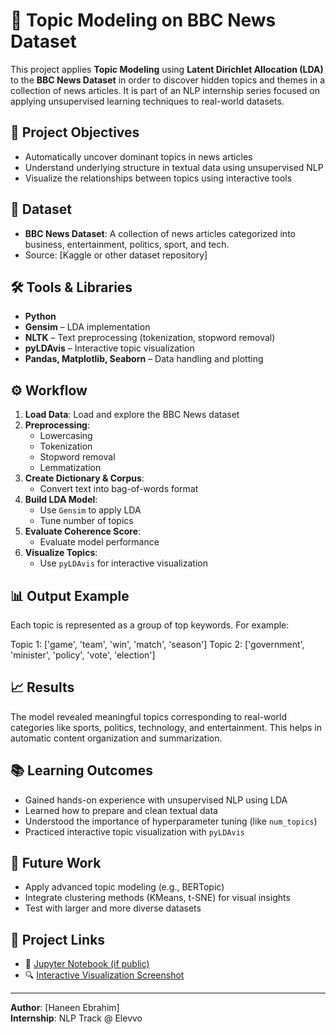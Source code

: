 # 📰 Topic Modeling on BBC News Dataset

This project applies **Topic Modeling** using **Latent Dirichlet Allocation (LDA)** to the **BBC News Dataset** in order to discover hidden topics and themes in a collection of news articles. It is part of an NLP internship series focused on applying unsupervised learning techniques to real-world datasets.

## 📌 Project Objectives

- Automatically uncover dominant topics in news articles
- Understand underlying structure in textual data using unsupervised NLP
- Visualize the relationships between topics using interactive tools

## 📂 Dataset

- **BBC News Dataset**: A collection of news articles categorized into business, entertainment, politics, sport, and tech.
- Source: [Kaggle or other dataset repository]

## 🛠️ Tools & Libraries

- **Python**
- **Gensim** – LDA implementation
- **NLTK** – Text preprocessing (tokenization, stopword removal)
- **pyLDAvis** – Interactive topic visualization
- **Pandas, Matplotlib, Seaborn** – Data handling and plotting

## ⚙️ Workflow

1. **Load Data**: Load and explore the BBC News dataset
2. **Preprocessing**:
   - Lowercasing
   - Tokenization
   - Stopword removal
   - Lemmatization
3. **Create Dictionary & Corpus**:
   - Convert text into bag-of-words format
4. **Build LDA Model**:
   - Use `Gensim` to apply LDA
   - Tune number of topics
5. **Evaluate Coherence Score**:
   - Evaluate model performance
6. **Visualize Topics**:
   - Use `pyLDAvis` for interactive visualization

## 📊 Output Example

Each topic is represented as a group of top keywords. For example:

 Topic 1: ['game', 'team', 'win', 'match', 'season']
 Topic 2: ['government', 'minister', 'policy', 'vote', 'election']


## 📈 Results

The model revealed meaningful topics corresponding to real-world categories like sports, politics, technology, and entertainment. This helps in automatic content organization and summarization.

## 📚 Learning Outcomes

- Gained hands-on experience with unsupervised NLP using LDA
- Learned how to prepare and clean textual data
- Understood the importance of hyperparameter tuning (like `num_topics`)
- Practiced interactive topic visualization with `pyLDAvis`

## 🧠 Future Work

- Apply advanced topic modeling (e.g., BERTopic)
- Integrate clustering methods (KMeans, t-SNE) for visual insights
- Test with larger and more diverse datasets

## 🔗 Project Links

- 📁 [Jupyter Notebook (if public)](YOUR_NOTEBOOK_LINK)
- 🔍 [Interactive Visualization Screenshot](YOUR_IMAGE_LINK)

---

**Author**: [Haneen Ebrahim]  
**Internship**: NLP Track @ Elevvo  


